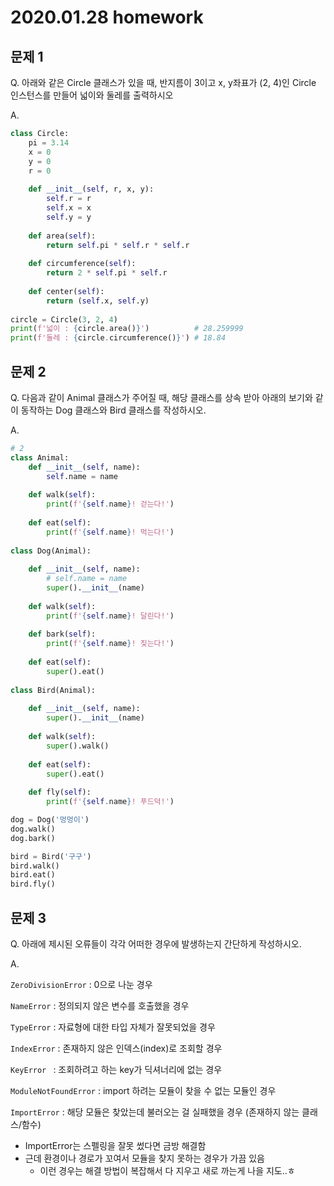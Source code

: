 # 2020.01.28 homework

## 문제 1

Q. 아래와 같은 Circle 클래스가 있을 때, 반지름이 3이고 x, y좌표가 (2, 4)인 Circle 인스턴스를 만들어 넓이와 둘레를 출력하시오

A.

```python
class Circle:
    pi = 3.14
    x = 0
    y = 0
    r = 0
    
    def __init__(self, r, x, y):
        self.r = r
        self.x = x
        self.y = y
        
    def area(self):
        return self.pi * self.r * self.r
    
    def circumference(self):
        return 2 * self.pi * self.r
    
    def center(self):
        return (self.x, self.y)
    
circle = Circle(3, 2, 4)
print(f'넓이 : {circle.area()}')          # 28.259999
print(f'둘레 : {circle.circumference()}') # 18.84
```



## 문제 2

Q. 다음과 같이 Animal 클래스가 주어질 때, 해당 클래스를 상속 받아 아래의 보기와 같이 동작하는 Dog 클래스와 Bird 클래스를 작성하시오.

A. 

```python
# 2
class Animal:
    def __init__(self, name):
        self.name = name
        
    def walk(self):
        print(f'{self.name}! 걷는다!')
        
    def eat(self):
        print(f'{self.name}! 먹는다!')
        
class Dog(Animal):
    
    def __init__(self, name):
        # self.name = name
        super().__init__(name)
        
    def walk(self):
        print(f'{self.name}! 달린다!')
        
    def bark(self):
        print(f'{self.name}! 짖는다!')
        
    def eat(self):
        super().eat()
        
class Bird(Animal):
    
    def __init__(self, name):
        super().__init__(name)
        
    def walk(self):
        super().walk()
        
    def eat(self):
        super().eat()
        
    def fly(self):
        print(f'{self.name}! 푸드덕!')
```

```python
dog = Dog('멍멍이')
dog.walk()
dog.bark()

bird = Bird('구구')
bird.walk()
bird.eat()
bird.fly()
```



## 문제 3

Q. 아래에 제시된 오류들이 각각 어떠한 경우에 발생하는지 간단하게 작성하시오.

A.

`ZeroDivisionError` : 0으로 나눈 경우

`NameError` : 정의되지 않은 변수를 호출했을 경우

`TypeError` : 자료형에 대한 타입 자체가 잘못되었을 경우

`IndexError` : 존재하지 않은 인덱스(index)로 조회할 경우

`KeyError ` : 조회하려고 하는 key가 딕셔너리에 없는 경우

`ModuleNotFoundError` : import 하려는 모듈이 찾을 수 없는 모듈인 경우

`ImportError` : 해당 모듈은 찾았는데 불러오는 걸 실패했을 경우 (존재하지 않는 클래스/함수)

- ImportError는 스펠링을 잘못 썼다면 금방 해결함
- 근데 환경이나 경로가 꼬여서 모듈을 찾지 못하는 경우가 가끔 있음
  - 이런 경우는 해결 방법이 복잡해서 다 지우고 새로 까는게 나을 지도..ㅎ

